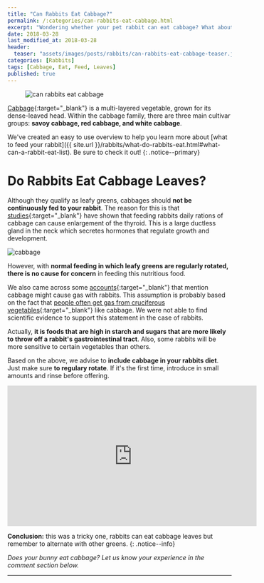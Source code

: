 ```yaml
---
title: "Can Rabbits Eat Cabbage?"
permalink: /:categories/can-rabbits-eat-cabbage.html
excerpt: "Wondering whether your pet rabbit can eat cabbage? What about the leaves? Find out if cabbage is healthy for your bunny and learn some tips on how to feed it."
date: 2018-03-28
last_modified_at: 2018-03-28
header:
  teaser: "assets/images/posts/rabbits/can-rabbits-eat-cabbage-teaser.jpg"
categories: [Rabbits]
tags: [Cabbage, Eat, Feed, Leaves]
published: true
---
```


<figure>
  <img src="{{ site.url }}/assets/images/posts/rabbits/can-rabbits-eat-cabbage.jpg" alt="can rabbits eat cabbage" class="title-banner">
</figure>

[Cabbage](https://en.wikipedia.org/wiki/Cabbage){:target="_blank"} is a multi-layered vegetable, grown for its dense-leaved head. Within the cabbage family, there are three main cultivar groups: **savoy cabbage, red cabbage, and white cabbage**.

We've created an easy to use overview to help you learn more about [what to feed your rabbit]({{ site.url }}/rabbits/what-do-rabbits-eat.html#what-can-a-rabbit-eat-list). Be sure to check it out!
{: .notice--primary}

# Do Rabbits Eat Cabbage Leaves?

Although they qualify as leafy greens, cabbages should **not be continuously fed to your rabbit**. The reason for this is that [studies](http://www.ncbi.nlm.nih.gov/pmc/articles/PMC2062672/){:target="_blank"} have shown that feeding rabbits daily rations of cabbage can cause enlargement of the thyroid. This is a large ductless gland in the neck which secretes hormones that regulate growth and development.

<img src="{{ site.url }}/assets/images/posts/food/cabbage.jpg" alt="cabbage" class="align-right">

However, with **normal feeding in which leafy greens are regularly rotated, there is no cause for concern** in feeding this nutritious food.

We also came across some [accounts](http://www.binkybunny.com/FORUM/tabid/54/aft/124444/Default.aspx){:target="_blank"} that mention cabbage might cause gas with rabbits. This assumption is probably based on the fact that [people often get gas from cruciferous vegetables](https://en.wikipedia.org/wiki/Flatulence#Cause){:target="_blank"} like cabbage. We were not able to find scientific evidence to support this statement in the case of rabbits.

Actually, **it is foods that are high in starch and sugars that are more likely to throw off a rabbit's gastrointestinal tract**. Also, some rabbits will be more sensitive to certain vegetables than others.

Based on the above, we advise to **include cabbage in your rabbits diet**. Just make sure **to regulary rotate**. If it's the first time, introduce in small amounts and rinse before offering.

<iframe width="560" height="315" src="https://www.youtube.com/embed/GkrcbnM9MTI" frameborder="0"></iframe>

**Conclusion:** this was a tricky one, rabbits can eat cabbage leaves but remember to alternate with other greens.
{: .notice--info}

_Does your bunny eat cabbage? Let us know your experience in the comment section below._

---
